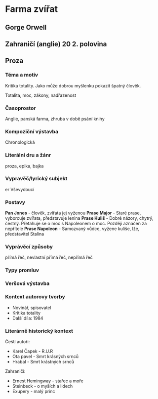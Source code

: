 # Farma zvířat
## Gorge Orwell
## Zahraničí (anglie) 20 2. polovina
## Proza

### Téma a motiv
Kritika totality. Jako může dobrou myšlenku pokazit špatný člověk. 

Totalita, moc, zákony, nadřazenost
### Časoprostor
Anglie, panská farma, zhruba v době psání knihy
### Kompoziční výstavba
Chronologická
### Literální dru a žánr
proza, epika, bajka
### Vypravěč/lyrický subjekt
er Vševydoucí
### Postavy
**Pan Jones** - člověk, zvířata jej vyženou
**Prase Major** - Staré prase, vyborcuje zvířata, představuje lenina
**Prase Kuliš** - Dobré názory, chytrý, čestný. Přetahuje se o moc s Napoleonem o moc. Později aznačen za nepřítele
**Prase Napoleon** - Samozvaný vůdce, vyžene kuliše, lže, představitel Stalina
### Vyprávěcí způsoby
přímá řeč, nevlastní přímá řeč, nepřímá řeč
### Typy promluv

### Veršová výstavba

### Kontext autorovy tvorby
* Novinář, spisovatel
* Kritika totality
* Další díla: 1984
### Literárně historický kontext
Čeští autoři:
* Karel Čapek - R.U.R
* Ota pavel - Smrt krásných srnců
* Hrabal - Smrt krástných srnců

Zahraničí:
* Ernest Hemingway - stařec a moře
* Steinbeck - o myších a lidech
* Exupery - malý princ

